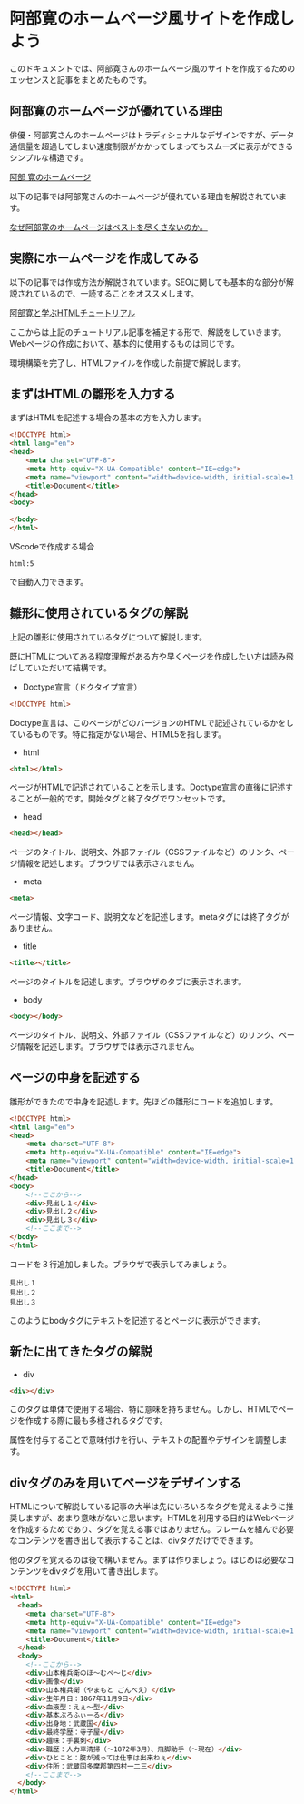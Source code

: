 # 阿部寛のホームページ風サイトを作成しよう
このドキュメントでは、阿部寛さんのホームページ風のサイトを作成するためのエッセンスと記事をまとめたものです。

## 阿部寛のホームページが優れている理由
俳優・阿部寛さんのホームページはトラディショナルなデザインですが、データ通信量を超過してしまい速度制限がかかってしまってもスムーズに表示ができるシンプルな構造です。  

[阿部 寛のホームページ](http://abehiroshi.la.coocan.jp/)

以下の記事では阿部寛さんのホームページが優れている理由を解説されています。

[なぜ阿部寛のホームページはベストを尽くさないのか。](https://qiita.com/mackey0022/items/0258ceddc7acd8626332)  


## 実際にホームページを作成してみる
以下の記事では作成方法が解説されています。SEOに関しても基本的な部分が解説されているので、一読することをオススメします。  

[阿部寛と学ぶHTMLチュートリアル](https://qiita.com/Michinosuke/items/ff696189ecd518da3d3a)  

ここからは上記のチュートリアル記事を補足する形で、解説をしていきます。Webページの作成において、基本的に使用するものは同じです。  

環境構築を完了し、HTMLファイルを作成した前提で解説します。

## まずはHTMLの雛形を入力する

まずはHTMLを記述する場合の基本の方を入力します。

```html
<!DOCTYPE html>
<html lang="en">
<head>
    <meta charset="UTF-8">
    <meta http-equiv="X-UA-Compatible" content="IE=edge">
    <meta name="viewport" content="width=device-width, initial-scale=1.0">
    <title>Document</title>
</head>
<body>
    
</body>
</html>
```

VScodeで作成する場合 
```
html:5
```
で自動入力できます。

## 雛形に使用されているタグの解説

上記の雛形に使用されているタグについて解説します。  

既にHTMLについてある程度理解がある方や早くページを作成したい方は読み飛ばしていただいて結構です。

- Doctype宣言（ドクタイプ宣言）  
```html
<!DOCTYPE html>
```
Doctype宣言は、このページがどのバージョンのHTMLで記述されているかをしているものです。特に指定がない場合、HTML5を指します。

- html
```html
<html></html>
```
ページがHTMLで記述されていることを示します。Doctype宣言の直後に記述することが一般的です。開始タグと終了タグでワンセットです。

- head
```html
<head></head>
```
ページのタイトル、説明文、外部ファイル（CSSファイルなど）のリンク、ページ情報を記述します。ブラウザでは表示されません。

- meta
```html
<meta>
```
ページ情報、文字コード、説明文などを記述します。metaタグには終了タグがありません。

- title
```html
<title></title>
```
ページのタイトルを記述します。ブラウザのタブに表示されます。

- body
```html
<body></body>
```
ページのタイトル、説明文、外部ファイル（CSSファイルなど）のリンク、ページ情報を記述します。ブラウザでは表示されません。

## ページの中身を記述する
雛形ができたので中身を記述します。先ほどの雛形にコードを追加します。

```html
<!DOCTYPE html>
<html lang="en">
<head>
    <meta charset="UTF-8">
    <meta http-equiv="X-UA-Compatible" content="IE=edge">
    <meta name="viewport" content="width=device-width, initial-scale=1.0">
    <title>Document</title>
</head>
<body>
    <!--ここから-->
    <div>見出し１</div>
    <div>見出し２</div>
    <div>見出し３</div>
    <!--ここまで-->
</body>
</html>
```

コードを３行追加しました。ブラウザで表示してみましょう。  
```
見出し１
見出し２
見出し３
```
このようにbodyタグにテキストを記述するとページに表示ができます。

## 新たに出てきたタグの解説
- div
```html
<div></div>
```
このタグは単体で使用する場合、特に意味を持ちません。しかし、HTMLでページを作成する際に最も多様されるタグです。  

属性を付与することで意味付けを行い、テキストの配置やデザインを調整します。  

## divタグのみを用いてページをデザインする
HTMLについて解説している記事の大半は先にいろいろなタグを覚えるように推奨しますが、あまり意味がないと思います。HTMLを利用する目的はWebページを作成するためであり、タグを覚える事ではありません。フレームを組んで必要なコンテンツを書き出して表示することは、divタグだけでできます。  

他のタグを覚えるのは後で構いません。まずは作りましょう。はじめは必要なコンテンツをdivタグを用いて書き出します。  
```html
<!DOCTYPE html>
<html>
  <head>
    <meta charset="UTF-8">
    <meta http-equiv="X-UA-Compatible" content="IE=edge">
    <meta name="viewport" content="width=device-width, initial-scale=1.0">
    <title>Document</title>
  </head>
  <body>
    <!--ここから-->
    <div>山本権兵衛のほ〜むぺ〜じ</div>
    <div>画像</div>
    <div>山本権兵衛（やまもと ごんべえ）</div>
    <div>生年月日：1867年11月9日</div>
    <div>血液型：えぇ〜型</div>
    <div>基本ぷろふぃーる</div>
    <div>出身地：武蔵国</div>
    <div>最終学歴：寺子屋</div>
    <div>趣味：手裏剣</div>
    <div>職歴：人力車清掃（〜1872年3月）、飛脚助手（〜現在）</div>
    <div>ひとこと：腹が減っては仕事は出来ねぇ</div>
    <div>住所：武蔵国多摩郡第四村一二三</div>
    <!--ここまで-->
  </body>
</html>
```